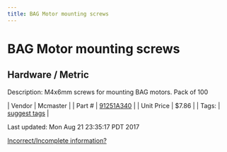 ```yaml
---
title: BAG Motor mounting screws
---
```


# BAG Motor mounting screws
## Hardware / Metric
Description: 	M4x6mm screws for mounting BAG motors. Pack of 100 

| Vendor | Mcmaster | 
| Part # | [91251A340](https://www.mcmaster.com/#91251A340) | 
| Unit Price | $7.86 | 
| Tags: | [suggest tags](https://docs.google.com/forms/d/e/1FAIpQLSeWyY8v3RgOty-MyWmh9U0iivNYN_molChYyS-0U-o-kOAv_g/viewform) | 

Last updated: Mon Aug 21 23:35:17 PDT 2017

 [Incorrect/Incomplete information?](https://docs.google.com/forms/d/e/1FAIpQLSeWyY8v3RgOty-MyWmh9U0iivNYN_molChYyS-0U-o-kOAv_g/viewform)